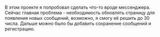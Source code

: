 В этом проекте я попробовал сделать что-то вроде мессенджера.
Сейчас главная проблема - необходимость обновлять страницу для появления новых сообщений, возможно, я смогу её решить до 30 числа.
Дальше можно было бы добавить сохранение сообщений и регистрацию.

